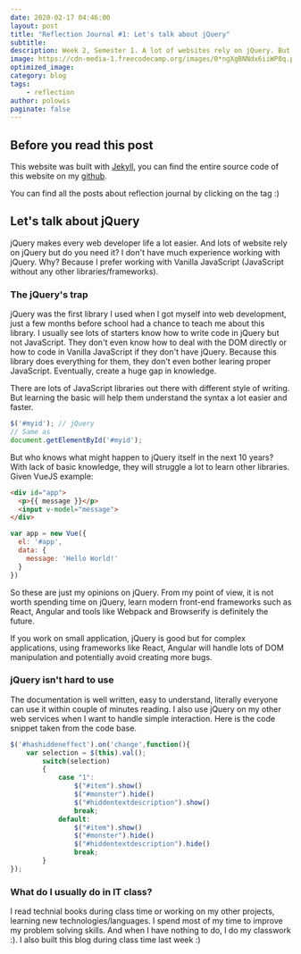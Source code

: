 ```yaml
---
date: 2020-02-17 04:46:00
layout: post
title: "Reflection Journal #1: Let's talk about jQuery"
subtitle:
description: Week 2, Semester 1. A lot of websites rely on jQuery. But is it neccessary to learn it?
image: https://cdn-media-1.freecodecamp.org/images/0*ngXgBNNdx6iiWP8q.png
optimized_image:
category: blog
tags:
    - reflection
author: polowis
paginate: false
---
```


## Before you read this post

This website was built with [Jekyll](https://jekyllrb.com/), you can find the entire source code of this website on my [github](https://github.com/polowis/blog). 

You can find all the posts about reflection journal by clicking on the tag :)

## Let's talk about jQuery 
jQuery makes every web developer life a lot easier. And lots of website rely on jQuery but do you need it? I don't have much experience working with jQuery. Why? Because I prefer working with Vanilla JavaScript (JavaScript without any other libraries/frameworks).

### The jQuery's trap
jQuery was the first library I used when I got myself into web development, just a few months before school had a chance to teach me about this library. I usually see lots of starters know how to write code in jQuery but not JavaScript. They don't even know how to deal with the DOM directly or how to code in Vanilla JavaScript if they don't have jQuery. Because this library does everything for them, they don't even bother learing proper JavaScript. Eventually, create a huge gap in knowledge. 

There are lots of JavaScript libraries out there with different style of writing. But learning the basic will help them understand the syntax a lot easier and faster. 
```js
$('#myid'); // jQuery
// Same as 
document.getElementById('#myid');
```
But who knows what might happen to jQuery itself in the next 10 years? With lack of basic knowledge, they will struggle a lot to learn other libraries. Given VueJS example:
```html
<div id="app">
  <p>{{ message }}</p>
  <input v-model="message">
</div>

```
```js
var app = new Vue({
  el: '#app',
  data: {
    message: 'Hello World!'
  }
})
```

So these are just my opinions on jQuery. From my point of view, it is not worth spending time on jQuery, learn modern front-end frameworks such as React, Angular and tools like Webpack and Browserify is definitely the future. 

If you work on small application, jQuery is good but for complex applications, using frameworks like React, Angular will handle lots of DOM manipulation and potentially avoid creating more bugs. 

### jQuery isn't hard to use

The documentation is well written, easy to understand, literally everyone can use it within couple of minutes reading. I also use jQuery on my other web services when I want to handle simple interaction. Here is the code snippet taken from the code base. 

```js
$('#hashiddeneffect').on('change',function(){
	var selection = $(this).val();
		switch(selection)
		{
			case "1":
				$("#item").show()
				$("#monster").hide()
				$("#hiddentextdescription").show()
				break;
			default:
				$("#item").show()
				$("#monster").hide()
				$("#hiddentextdescription").hide()
				break;
		}
});
```
### What do I usually do in IT class?
I read technial books during class time or working on my other projects, learning new technologies/languages. I spend most of my time to improve my problem solving skills. And when I have nothing to do, I do my classwork :). I also built this blog during class time last week :)




